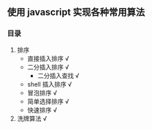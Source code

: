 ## 使用 javascript 实现各种常用算法

### 目录

1. 排序
   + 直接插入排序 √
   + 二分插入排序 √
     + 二分插入查找 √
   + shell 插入排序 √
   + 冒泡排序 √
   + 简单选择排序 √
   + 快速排序 √
2. 洗牌算法 √
